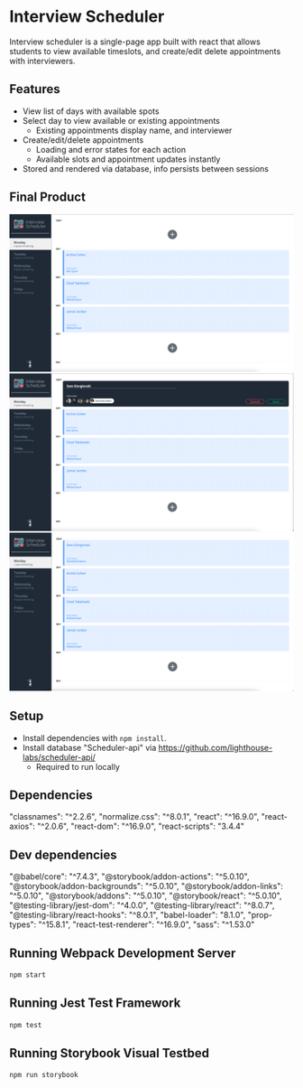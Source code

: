 # Interview Scheduler
Interview scheduler is a single-page app built with react that allows students to view available timeslots, and create/edit delete appointments with interviewers. 

## Features
- View list of days with available spots
- Select day to view available or existing appointments
  - Existing appointments display name, and interviewer
- Create/edit/delete appointments
  - Loading and error states for each action
  - Available slots and appointment updates instantly
- Stored and rendered via database, info persists between sessions
 
 ## Final Product
 !["Initial page"](https://github.com/SamGiorgievski/scheduler/blob/master/docs/First%20view.png?raw=true)
 !["Create appointment"](https://github.com/SamGiorgievski/scheduler/blob/master/docs/Create%20appointment.png?raw=true)
 !["View updated changes"](https://github.com/SamGiorgievski/scheduler/blob/master/docs/Updated%20view.png?raw=true)

## Setup

- Install dependencies with `npm install`.
- Install database "Scheduler-api" via https://github.com/lighthouse-labs/scheduler-api/
  - Required to run locally

## Dependencies
"classnames": "^2.2.6",
"normalize.css": "^8.0.1",
"react": "^16.9.0",
"react-axios": "^2.0.6",
"react-dom": "^16.9.0",
"react-scripts": "3.4.4"

## Dev dependencies
"@babel/core": "^7.4.3",
"@storybook/addon-actions": "^5.0.10",
"@storybook/addon-backgrounds": "^5.0.10",
"@storybook/addon-links": "^5.0.10",
"@storybook/addons": "^5.0.10",
"@storybook/react": "^5.0.10",
"@testing-library/jest-dom": "^4.0.0",
"@testing-library/react": "^8.0.7",
"@testing-library/react-hooks": "^8.0.1",
"babel-loader": "8.1.0",
"prop-types": "^15.8.1",
"react-test-renderer": "^16.9.0",
"sass": "^1.53.0"


## Running Webpack Development Server

```sh
npm start
```

## Running Jest Test Framework

```sh
npm test
```

## Running Storybook Visual Testbed

```sh
npm run storybook
```
